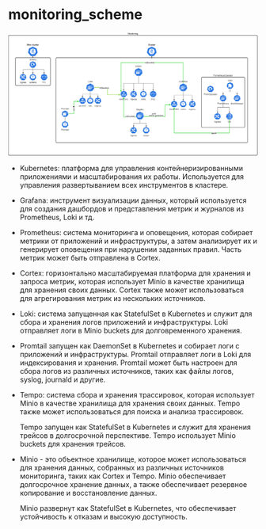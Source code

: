 # monitoring_scheme

![image](https://github.com/ivorobey/monitoring_scheme/blob/main/diagram.png)

- Kubernetes: платформа для управления контейнеризированными приложениями и масштабирования их работы. Используется для управления развертыванием всех инструментов в кластере.

- Grafana: инструмент визуализации данных, который используется для создания дашбордов и представления метрик и журналов из Prometheus, Loki и тд.

- Prometheus: система мониторинга и оповещения, которая собирает метрики от приложений и инфраструктуры, а затем анализирует их и генерирует оповещения при нарушении заданных правил. Часть метрик может быть отправлена в Cortex.

- Cortex: горизонтально масштабируемая платформа для хранения и запроса метрик, которая использует Minio в качестве хранилища для хранения своих данных. Cortex также может использоваться для агрегирования метрик из нескольких источников.

- Loki: система запущенная как StatefulSet в Kubernetes и служит для сбора и хранения логов приложений и инфраструктуры. Loki отправляет логи в Minio buckets для долговременного хранения.

- Promtail запущен как DaemonSet в Kubernetes и собирает логи с приложений и инфраструктуры. Promtail отправляет логи в Loki для индексирования и хранения. Promtail может быть настроен для сбора логов из различных источников, таких как файлы логов, syslog, journald и другие.

- Tempo: система сбора и хранения трассировок, которая использует Minio в качестве хранилища для хранения своих данных. Tempo также может использоваться для поиска и анализа трассировок.

  Tempo запущен как StatefulSet в Kubernetes и служит для хранения трейсов в долгосрочной перспективе. Tempo использует Minio buckets для хранения трейсов.

- Minio - это объектное хранилище, которое может использоваться для хранения данных, собранных из различных источников мониторинга, таких как Cortex и Tempo. Minio обеспечивает долгосрочное хранение данных, а также обеспечивает резервное копирование и восстановление данных.

  Minio развернут как StatefulSet в Kubernetes, что обеспечивает устойчивость к отказам и высокую доступность. 
